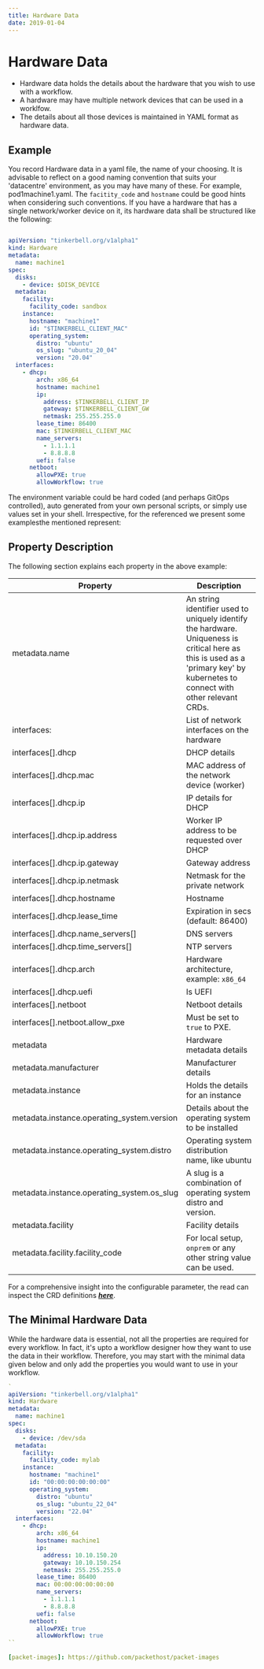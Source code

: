 ```yaml
---
title: Hardware Data
date: 2019-01-04
---
```


# Hardware Data

- Hardware data holds the details about the hardware that you wish to use with a workflow.
- A hardware may have multiple network devices that can be used in a worklfow.
- The details about all those devices is maintained in YAML format as hardware data.

## Example

You record Hardware data in a yaml file, the name of your choosing. It is advisable to reflect on a good naming convention that suits your 'datacentre' environment, as you may have many of these. For example, pod1machine1.yaml. The `facitity_code` and `hostname` could be good hints when considering such conventions.
If you have a hardware that has a single network/worker device on it, its hardware data shall be structured like the following:


```yaml

apiVersion: "tinkerbell.org/v1alpha1"
kind: Hardware
metadata:
  name: machine1
spec:
  disks:
    - device: $DISK_DEVICE
  metadata:
    facility:
      facility_code: sandbox
    instance:
      hostname: "machine1"
      id: "$TINKERBELL_CLIENT_MAC"
      operating_system:
        distro: "ubuntu"
        os_slug: "ubuntu_20_04"
        version: "20.04"
  interfaces:
    - dhcp:
        arch: x86_64
        hostname: machine1
        ip:
          address: $TINKERBELL_CLIENT_IP
          gateway: $TINKERBELL_CLIENT_GW
          netmask: 255.255.255.0
        lease_time: 86400
        mac: $TINKERBELL_CLIENT_MAC
        name_servers:
          - 1.1.1.1
          - 8.8.8.8
        uefi: false
      netboot:
        allowPXE: true
        allowWorkflow: true
```
The environment variable could be hard coded (and perhaps GitOps controlled), auto generated from your own personal scripts, or simply use values set in your shell. Irrespective, for the referenced we present some examplesthe mentioned represent:

## Property Description

The following section explains each property in the above example:

| Property                                                     | Description                                                                                                                                                                                                                                    |
| ------------------------------------------------------------ | ---------------------------------------------------------------------------------------------------------------------------------------------------------------------------------------------------------------------------------------------- |
| metadata.name                                                           | An string identifier used to uniquely identify the hardware. Uniqueness is critical here as this is used as a 'primary key' by kubernetes to connect with other relevant CRDs.                                          
| interfaces:                                         | List of network interfaces on the hardware                                                                                                                                                                                                     |
| interfaces[].dhcp                                    | DHCP details                                                                                                                                                                                                                                   |
| interfaces[].dhcp.mac                                | MAC address of the network device (worker)                                                                                                                                                                                                     |
| interfaces[].dhcp.ip                                 | IP details for DHCP                                                                                                                                                                                                                            |
| interfaces[].dhcp.ip.address                         | Worker IP address to be requested over DHCP                                                                                                                                                                                                    |
| interfaces[].dhcp.ip.gateway                         | Gateway address                                                                                                                                                                                                                                |
| interfaces[].dhcp.ip.netmask                         | Netmask for the private network                                                                                                                                                                                                                |
| interfaces[].dhcp.hostname                           | Hostname                                                                                                                                                                                                                                       |
| interfaces[].dhcp.lease_time                         | Expiration in secs (default: 86400)                                                                                                                                                                                                            |
| interfaces[].dhcp.name_servers[]                     | DNS servers                                                                                                                                                                                                                                    |
| interfaces[].dhcp.time_servers[]                     | NTP servers                                                                                                                                                                                                                                    |
| interfaces[].dhcp.arch                               | Hardware architecture, example: `x86_64`                                                                                                                                                                                                       |
| interfaces[].dhcp.uefi                               | Is UEFI                                                                                                                                                                                                                                        |
| interfaces[].netboot                                 | Netboot details                                                                                                                                                                                                                                |
| interfaces[].netboot.allow_pxe                       | Must be set to `true` to PXE.                                                                                                                                                                                                               
| metadata                                                     | Hardware metadata details                                                                                                                                                                                                                      |
| metadata.manufacturer                                        | Manufacturer details                                                                                                                                                                                                                           |
| metadata.instance                                            | Holds the details for an instance                                                                                                                                                                                                              |
| metadata.instance.operating_system.version                            | Details about the operating system to be installed                                                                                                                                                                                             |
| metadata.instance.operating_system.distro                     | Operating system distribution name, like ubuntu                                                                                                                                                                                                |
| metadata.instance.operating_system.os_slug                    | A slug is a combination of operating system distro and version.                                                                                                                                                                                |
| metadata.facility                                            | Facility details                                                                                                                                                                                                                               |
| metadata.facility.facility_code                              | For local setup, `onprem` or any other string value can be used.                                                                                                                                                                               |

For a comprehensive insight into the configurable parameter, the read can inspect the CRD definitions ***[here](https://github.com/tinkerbell/tink/blob/main/config/crd/bases/tinkerbell.org_hardware.yaml)***. 

## The Minimal Hardware Data

While the hardware data is essential, not all the properties are required for every workflow.
In fact, it's upto a workflow designer how they want to use the data in their workflow.
Therefore, you may start with the minimal data given below and only add the properties you would want to use in your workflow.

```yaml
`
apiVersion: "tinkerbell.org/v1alpha1"
kind: Hardware
metadata:
  name: machine1
spec:
  disks:
    - device: /dev/sda
  metadata:
    facility:
      facility_code: mylab
    instance:
      hostname: "machine1"
      id: "00:00:00:00:00:00"
      operating_system:
        distro: "ubuntu"
        os_slug: "ubuntu_22_04"
        version: "22.04"
  interfaces:
    - dhcp:
        arch: x86_64
        hostname: machine1
        ip:
          address: 10.10.150.20
          gateway: 10.10.150.254
          netmask: 255.255.255.0
        lease_time: 86400
        mac: 00:00:00:00:00:00
        name_servers:
          - 1.1.1.1
          - 8.8.8.8
        uefi: false
      netboot:
        allowPXE: true
        allowWorkflow: true
``

[packet-images]: https://github.com/packethost/packet-images

